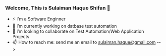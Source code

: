 ### Welcome, This is Sulaiman Haque Shifan 👋

- ⚡ I'm a Software Enginner 
- 🔭 I’m currently working on datbase test automation
- 👯 I’m looking to collaborate on Test Automation/Web Application Projects
- 📫 How to reach me:
  send me an email to sulaiman.haque@gmail.com
-->

